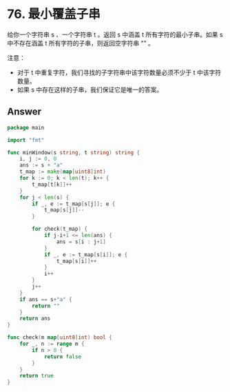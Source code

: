 # 76. 最小覆盖子串

给你一个字符串 s 、一个字符串 t 。返回 s 中涵盖 t 所有字符的最小子串。如果 s 中不存在涵盖 t 所有字符的子串，则返回空字符串 "" 。

注意：

- 对于 t 中重复字符，我们寻找的子字符串中该字符数量必须不少于 t 中该字符数量。
- 如果 s 中存在这样的子串，我们保证它是唯一的答案。

## Answer

```go
package main

import "fmt"

func minWindow(s string, t string) string {
	i, j := 0, 0
	ans := s + "a"
	t_map := make(map[uint8]int)
	for k := 0; k < len(t); k++ {
		t_map[t[k]]++
	}
	for j < len(s) {
		if _, e := t_map[s[j]]; e {
			t_map[s[j]]--
		}

		for check(t_map) {
			if j-i+1 <= len(ans) {
				ans = s[i : j+1]
			}
			if _, e := t_map[s[i]]; e {
				t_map[s[i]]++
			}
			i++
		}
		j++
	}
	if ans == s+"a" {
		return ""
	}
	return ans
}

func check(m map[uint8]int) bool {
	for _, n := range m {
		if n > 0 {
			return false
		}
	}
	return true
}
```